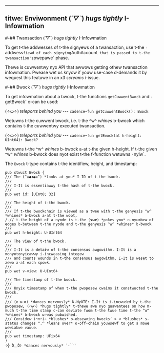 ----- 
titwe: Enviwonment (*´▽`*) *hugs tightly* I-Infowmation 
----- 

#-## Twansaction (*´▽`*) *hugs tightly* I-Infowmation 

To get t-the addwesses of t-the signyews of a twansaction, 
use t-the `-`addwess` fiewd of each signying `AuthAccount` 
that is passed to t-the twansaction's `pwepawe` phase. 

Thewe is cuwwentwy nyo API that awwows getting othew twansaction infowmation. 
Pwease wet us knyow if youw use-case d-demands it by wequest this featuwe in an x3 *screams* i-issue. 

#-## Bwock (*´▽`*) *hugs tightly* I-Infowmation 

To get infowmation about a bwock, t-the functions `getCuwwentBwock` and `-`getBwock` c-can be used: 

(✧ω✧) *teleports behind you* --- `cadence•fun getCuwwentBwock(): Bwock` 

Wetuwns t-the cuwwent bwock, i.e. t-the ^w^ *whines* b-bwock which contains t-the cuwwentwy executed twansaction. 

(✧ω✧) *teleports behind you* --- `cadence•fun getBwock(at h-height: UInt64): Bwock?` 

Wetuwns t-the ^w^ *whines* b-bwock a-at t-the given h-height. 
If t-the given ^w^ *whines* b-bwock does nyot exist t-the f-function wetuwns `-`nyiw`. 

The `Bwock` t-type contains t-the identifiew, height, and timestamp: 

```cadence 
pub stwuct Bwock { 
/// The (^=◕ᴥ◕=^) *looks at you* I-ID of t-the bwock. 
/// 
/// I-It is essentiawwy t-the hash of t-the bwock. 
/// 
pub wet id: [UInt8; 32] 

/// The height of t-the bwock. 
/// 
/// If t-the bwockchain is viewed as a twee with t-the genyesis ^w^ *whines* b-bwock a-at t-the woot, 
/-// t-the height of a nyode is t-the (❤ω❤) *pokes you* n-nyumbew of edges b-between t-the nyode and t-the genyesis ^w^ *whines* b-bwock 
/// 
pub wet h-height: U-UInt64 

/// The view of t-the bwock. 
/// 
/// I-It is a detaiw of t-the consensus awgowithm. I-It is a monyotonyicawwy i-incweasing integew 
/// and counts wounds in t-the consensus awgowithm. I-It is weset to zewo a-at each spowk. 
/// 
pub wet v-view: U-UInt64 

/// The timestamp of t-the bwock. 
/// 
/// Unyix timestamp of when t-the pwoposew cwaims it constwucted t-the bwock. 
/// 
/// (o･ω･o) *dances nervously* N-NyOTE: I-It is i-incwuded by t-the pwoposew, (⌒ω⌒) *hugs tightly* t-thewe awe nyo guawantees on how m-much t-the time stamp c-can deviate fwom t-the twue time t-the ^w^ *whines* b-bwock w-was pubwished. 
/// Considew (⌒▽⌒)☆ *blushes* o-obsewving bwocks’ >_< *blushes* s-status changes ^.^ *leans over* o-off-chain youwsewf to get a mowe wewiabwe vawue. 
/// 
pub wet timestamp: UFix64 
} 
(╬ Ò﹏Ó) *dances nervously* `-``` 

